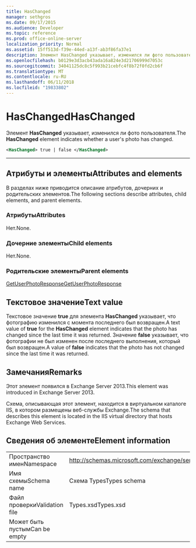 ```yaml
---
title: HasChanged
manager: sethgros
ms.date: 09/17/2015
ms.audience: Developer
ms.topic: reference
ms.prod: office-online-server
localization_priority: Normal
ms.assetid: 15ff513d-f39e-44ed-a13f-ab3f86fa37e1
description: Элемент HasChanged указывает, изменился ли фото пользователя.
ms.openlocfilehash: b0129e3d3acb43ada16a824e3d21706999d7053c
ms.sourcegitcommit: 34041125dc8c5f993b21cebfc4f8b72f0fd2cb6f
ms.translationtype: MT
ms.contentlocale: ru-RU
ms.lasthandoff: 06/11/2018
ms.locfileid: "19833802"
---
```

# <a name="haschanged"></a><span data-ttu-id="b126e-103">HasChanged</span><span class="sxs-lookup"><span data-stu-id="b126e-103">HasChanged</span></span>

<span data-ttu-id="b126e-104">Элемент **HasChanged** указывает, изменился ли фото пользователя.</span><span class="sxs-lookup"><span data-stu-id="b126e-104">The **HasChanged** element indicates whether a user's photo has changed.</span></span> 
  
```XML
<HasChanged> true | false </HasChanged>
```

 ****
## <a name="attributes-and-elements"></a><span data-ttu-id="b126e-105">Атрибуты и элементы</span><span class="sxs-lookup"><span data-stu-id="b126e-105">Attributes and elements</span></span>

<span data-ttu-id="b126e-106">В разделах ниже приводится описание атрибутов, дочерних и родительских элементов.</span><span class="sxs-lookup"><span data-stu-id="b126e-106">The following sections describe attributes, child elements, and parent elements.</span></span>
  
### <a name="attributes"></a><span data-ttu-id="b126e-107">Атрибуты</span><span class="sxs-lookup"><span data-stu-id="b126e-107">Attributes</span></span>

<span data-ttu-id="b126e-108">Нет.</span><span class="sxs-lookup"><span data-stu-id="b126e-108">None.</span></span>
  
### <a name="child-elements"></a><span data-ttu-id="b126e-109">Дочерние элементы</span><span class="sxs-lookup"><span data-stu-id="b126e-109">Child elements</span></span>

<span data-ttu-id="b126e-110">Нет.</span><span class="sxs-lookup"><span data-stu-id="b126e-110">None.</span></span>
  
### <a name="parent-elements"></a><span data-ttu-id="b126e-111">Родительские элементы</span><span class="sxs-lookup"><span data-stu-id="b126e-111">Parent elements</span></span>

[<span data-ttu-id="b126e-112">GetUserPhotoResponse</span><span class="sxs-lookup"><span data-stu-id="b126e-112">GetUserPhotoResponse</span></span>](getuserphotoresponse.md)
  
## <a name="text-value"></a><span data-ttu-id="b126e-113">Текстовое значение</span><span class="sxs-lookup"><span data-stu-id="b126e-113">Text value</span></span>

<span data-ttu-id="b126e-114">Текстовое значение **true** для элемента **HasChanged** указывает, что фотографию изменился с момента последнего был возвращен.</span><span class="sxs-lookup"><span data-stu-id="b126e-114">A text value of **true** for the **HasChanged** element indicates that the photo has changed since the last time it was returned.</span></span> <span data-ttu-id="b126e-115">Значение **false** указывает, что фотографии не был изменен после последнего выполнения, который был возвращен.</span><span class="sxs-lookup"><span data-stu-id="b126e-115">A value of **false** indicates that the photo has not changed since the last time it was returned.</span></span> 
  
## <a name="remarks"></a><span data-ttu-id="b126e-116">Замечания</span><span class="sxs-lookup"><span data-stu-id="b126e-116">Remarks</span></span>

<span data-ttu-id="b126e-117">Этот элемент появился в Exchange Server 2013.</span><span class="sxs-lookup"><span data-stu-id="b126e-117">This element was introduced in Exchange Server 2013.</span></span>
  
<span data-ttu-id="b126e-118">Схема, описывающая этот элемент, находится в виртуальном каталоге IIS, в котором размещены веб-службы Exchange.</span><span class="sxs-lookup"><span data-stu-id="b126e-118">The schema that describes this element is located in the IIS virtual directory that hosts Exchange Web Services.</span></span>
  
## <a name="element-information"></a><span data-ttu-id="b126e-119">Сведения об элементе</span><span class="sxs-lookup"><span data-stu-id="b126e-119">Element information</span></span>

|||
|:-----|:-----|
|<span data-ttu-id="b126e-120">Пространство имен</span><span class="sxs-lookup"><span data-stu-id="b126e-120">Namespace</span></span>  <br/> |http://schemas.microsoft.com/exchange/services/2006/types  <br/> |
|<span data-ttu-id="b126e-121">Имя схемы</span><span class="sxs-lookup"><span data-stu-id="b126e-121">Schema name</span></span>  <br/> |<span data-ttu-id="b126e-122">Схема Types</span><span class="sxs-lookup"><span data-stu-id="b126e-122">Types schema</span></span>  <br/> |
|<span data-ttu-id="b126e-123">Файл проверки</span><span class="sxs-lookup"><span data-stu-id="b126e-123">Validation file</span></span>  <br/> |<span data-ttu-id="b126e-124">Types.xsd</span><span class="sxs-lookup"><span data-stu-id="b126e-124">Types.xsd</span></span>  <br/> |
|<span data-ttu-id="b126e-125">Может быть пустым</span><span class="sxs-lookup"><span data-stu-id="b126e-125">Can be empty</span></span>  <br/> ||
   

